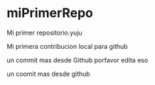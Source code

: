 # miPrimerRepo

Mi primer repositorio.yuju

Mi primera contribucion local para github


un commit mas desde Github
porfavor edita eso

un coomit mas desde github
